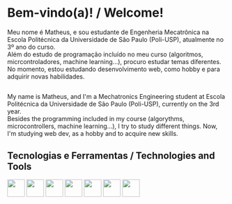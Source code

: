 # Bem-vindo(a)! / Welcome!

Meu nome é Matheus, e sou estudante de Engenheria Mecatrônica na Escola Politécnica da Universidade de São Paulo (Poli-USP), atualmente no 3º ano do curso. <br/>
Além do estudo de programação incluído no meu curso (algoritmos, micrcontroladores, machine learning...), procuro estudar temas diferentes.
No momento, estou estudando desenvolvimento web, como hobby e para adquirir novas habilidades.<br/>

##

My name is Matheus, and I'm a Mechatronics Engineering student at Escola Politécnica da Universidade de São Paulo (Poli-USP), currently on the 3rd year.<br/>
Besides the programming included in my course (algorythms, microcontrollers, machine learning...), I try to study different things.
Now, I'm studying web dev, as a hobby and to acquire new skills.<br/>

## Tecnologias e Ferramentas / Technologies and Tools
<div style="display: inline_block">
<img src="https://cdn.jsdelivr.net/gh/devicons/devicon/icons/python/python-original.svg"  height="40px" align="center"/>
<img src="https://cdn.jsdelivr.net/gh/devicons/devicon/icons/arduino/arduino-original.svg" height="40px" align="center"/>
<img src="https://cdn.jsdelivr.net/gh/devicons/devicon/icons/cplusplus/cplusplus-original.svg" height="40px" align="center" />
<img src="https://cdn.jsdelivr.net/gh/devicons/devicon/icons/html5/html5-original.svg" height="40px" align="center" />
<img src="https://cdn.jsdelivr.net/gh/devicons/devicon/icons/css3/css3-original.svg" height="40px" align="center"/>
<img src="https://cdn.jsdelivr.net/gh/devicons/devicon/icons/javascript/javascript-original.svg"  height="40px" align="center"/>
<img src="https://cdn.jsdelivr.net/gh/devicons/devicon/icons/react/react-original.svg" height="40px" align="center"/>   
</div>
          






<!--
**MatheusCavini/MatheusCavini** is a ✨ _special_ ✨ repository because its `README.md` (this file) appears on your GitHub profile.

Here are some ideas to get you started:

- 🔭 I’m currently working on ...
- 🌱 I’m currently learning ...
- 👯 I’m looking to collaborate on ...
- 🤔 I’m looking for help with ...
- 💬 Ask me about ...
- 📫 How to reach me: ...
- 😄 Pronouns: ...
- ⚡ Fun fact: ...
-->
